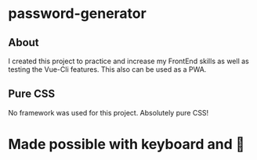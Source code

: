 # password-generator

## About
I created this project to practice and increase my FrontEnd skills as well as testing the Vue-Cli features. This also can be used as a PWA.

## Pure CSS
No framework was used for this project. Absolutely pure CSS!

# Made possible with keyboard and 🚬
